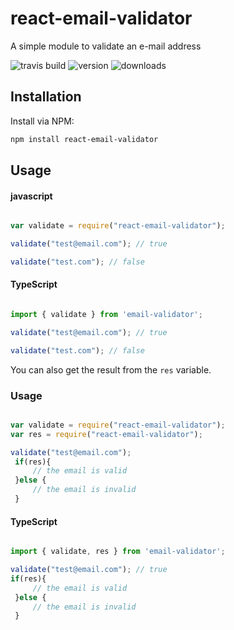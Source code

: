 # react-email-validator
A simple module to validate an e-mail address

![travis build](https://img.shields.io/badge/build-passing-brightgreen)
![version](https://img.shields.io/npm/v/react-email-validator.svg?style=flat-square)
![downloads](https://img.shields.io/npm/dm/react-email-validator.svg?style=flat-square)


## Installation
Install via NPM:

```bash
npm install react-email-validator

```



## Usage

#### javascript

```javascript

var validate = require("react-email-validator");

validate("test@email.com"); // true

validate("test.com"); // false

```

#### TypeScript

```typescript

import { validate } from 'email-validator';

validate("test@email.com"); // true

validate("test.com"); // false

```

You can also get the result from the `res` variable.

### Usage

```javascript

var validate = require("react-email-validator");
var res = require("react-email-validator");

validate("test@email.com");
 if(res){
     // the email is valid
 }else {
     // the email is invalid
 }

```

#### TypeScript

```typescript

import { validate, res } from 'email-validator';

validate("test@email.com"); // true
if(res){
     // the email is valid
 }else {
     // the email is invalid
 }

```